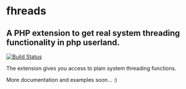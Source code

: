 # fhreads

## A PHP extension to get real system threading functionality in php userland.

[![Build Status](https://travis-ci.org/appserver-io-php/fhreads.svg?branch=master)](https://travis-ci.org/appserver-io-php/fhreads)

The extension gives you access to plain system threading functions.

More documentation and examples soon... :)
